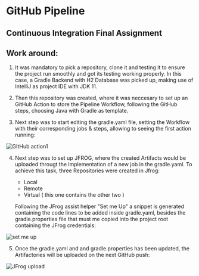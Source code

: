 # GitHub Pipeline
## Continuous Integration Final Assignment

## Work around:

1) It was mandatory to pick a repository, clone it and testing it to ensure the project run smoothly and got its testing working properly.
   In this case, a Gradle Backend with H2 Database was picked up, making use of IntelliJ as project IDE with JDK 11.

2) Then this repository was created, where it was neccesary to set up an GitHub Action to store the Pipeline Workflow, following the GitHub   
   steps, choosing Java with Gradle as template.

3) Next step was to start editing the gradle.yaml file, setting the Workflow with their corresponding jobs & steps, allowing to seeing the 
   first action running:

![GItHub action1](https://user-images.githubusercontent.com/82456534/167513190-cc57a21d-e0fb-4605-92a2-0e60d03c1a53.png)

4) Next step was to set up JFROG, where the created Artifacts would be uploaded througt the implementation of a new job in the gradle.yaml. 
   To achieve this task, three Repositories were created in Jfrog: 
   
   *  Local 
   *  Remote
   *  Virtual ( this one contains the other two )
   
   Following the JFrog assist helper "Set me Up" a snippet is generated containing the code lines to be added inside gradle.yaml, besides
   the gradle.properties file that must me copied into the project root containing the JFrog credentials:
   
   
 ![set me up](https://user-images.githubusercontent.com/82456534/167514710-ec38c832-29dd-48b3-8452-a85ec7dddca5.png)
 
 5) Once the gradle.yaml and and gradle.properties has been updated, the Artifactories will be uploaded on the next GitHub push:

![JFrog upload](https://user-images.githubusercontent.com/82456534/167515294-ee878e74-48aa-4419-8396-2c86459a0658.png)


